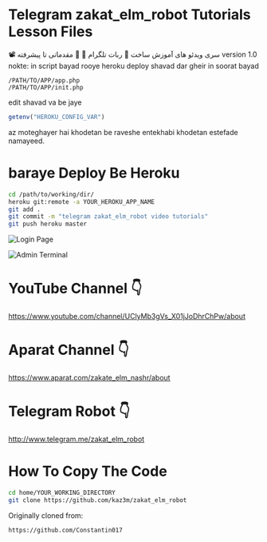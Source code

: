 # Telegram zakat_elm_robot Tutorials Lesson Files

 📽️ سری ویدئو های آموزش ساخت 🤖 ربات تلگرام 🤖   👊 مقدماتی تا پیشرفته
version 1.0
nokte:
in script bayad rooye heroku deploy shavad dar gheir in soorat bayad
```
/PATH/TO/APP/app.php
/PATH/TO/APP/init.php
```
edit shavad va be jaye
```php
getenv("HEROKU_CONFIG_VAR")
```
az moteghayer hai khodetan be raveshe entekhabi khodetan estefade namayeed.

# baraye Deploy Be Heroku

```bash
cd /path/to/working/dir/
heroku git:remote -a YOUR_HEROKU_APP_NAME
git add .
git commit -m "telegram zakat_elm_robot video tutorials"
git push heroku master
```

<img src="https://i.imgur.com/yvzoVkc.png"
     alt="Login Page"
     style="margin:0 auto;" />

<img src="https://i.imgur.com/cas8aGF.png"
     alt="Admin Terminal"
     style="margin:0 auto;" />



# YouTube Channel 👇
https://www.youtube.com/channel/UClyMb3gVs_X01jJoDhrChPw/about

# Aparat Channel 👇
https://www.aparat.com/zakate_elm_nashr/about

# Telegram Robot 👇

http://www.telegram.me/zakat_elm_robot

# How To Copy The Code

```sh
cd home/YOUR_WORKING_DIRECTORY
git clone https://github.com/kaz3m/zakat_elm_robot
```


Originally cloned from:

```
https://github.com/Constantin017
```
